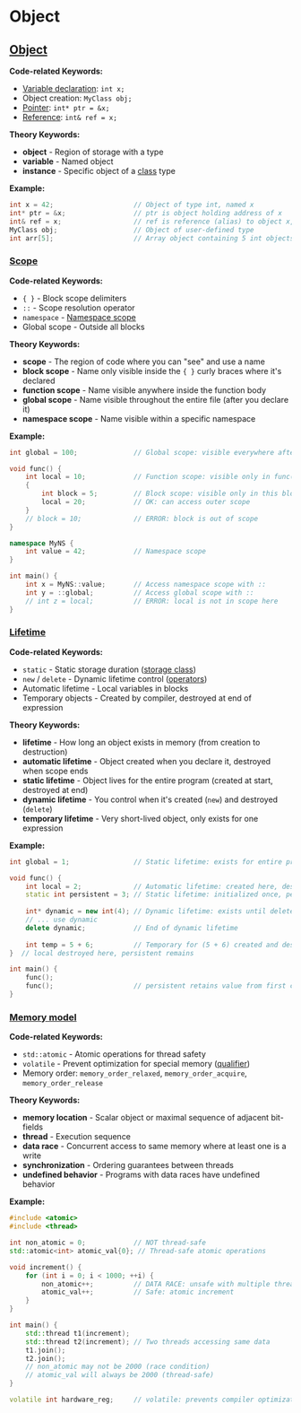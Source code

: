 # Object

## [Object](https://en.cppreference.com/w/cpp/language/objects.html)

**Code-related Keywords:**
- [Variable declaration](../../05_declarations/declarations.md): `int x;`
- Object creation: `MyClass obj;`
- [Pointer](../../05_declarations/compound_types.md): `int* ptr = &x;`
- [Reference](../../05_declarations/compound_types.md): `int& ref = x;`

**Theory Keywords:**
- **object** - Region of storage with a type
- **variable** - Named object
- **instance** - Specific object of a [class](../../09_classes/classes.md) type

**Example:**
```cpp
int x = 42;                    // Object of type int, named x
int* ptr = &x;                 // ptr is object holding address of x
int& ref = x;                  // ref is reference (alias) to object x, not a separate object
MyClass obj;                   // Object of user-defined type
int arr[5];                    // Array object containing 5 int objects
```

### [Scope](https://en.cppreference.com/w/cpp/language/scope.html)

**Code-related Keywords:**
- `{ }` - Block scope delimiters
- `::` - Scope resolution operator
- `namespace` - [Namespace scope](../../05_declarations/namespaces.md)
- Global scope - Outside all blocks

**Theory Keywords:**
- **scope** - The region of code where you can "see" and use a name
- **block scope** - Name only visible inside the `{ }` curly braces where it's declared
- **function scope** - Name visible anywhere inside the function body
- **global scope** - Name visible throughout the entire file (after you declare it)
- **namespace scope** - Name visible within a specific namespace

**Example:**
```cpp
int global = 100;              // Global scope: visible everywhere after this line

void func() {
    int local = 10;            // Function scope: visible only in func()
    {
        int block = 5;         // Block scope: visible only in this block
        local = 20;            // OK: can access outer scope
    }
    // block = 10;             // ERROR: block is out of scope
}

namespace MyNS {
    int value = 42;            // Namespace scope
}

int main() {
    int x = MyNS::value;       // Access namespace scope with ::
    int y = ::global;          // Access global scope with ::
    // int z = local;          // ERROR: local is not in scope here
}
```

### [Lifetime](https://en.cppreference.com/w/cpp/language/lifetime.html)

**Code-related Keywords:**
- `static` - Static storage duration ([storage class](../../05_declarations/storage_and_linkage.md))
- `new` / `delete` - Dynamic lifetime control ([operators](../../04_expressions/operators.md))
- Automatic lifetime - Local variables in blocks
- Temporary objects - Created by compiler, destroyed at end of expression

**Theory Keywords:**
- **lifetime** - How long an object exists in memory (from creation to destruction)
- **automatic lifetime** - Object created when you declare it, destroyed when scope ends
- **static lifetime** - Object lives for the entire program (created at start, destroyed at end)
- **dynamic lifetime** - You control when it's created (`new`) and destroyed (`delete`)
- **temporary lifetime** - Very short-lived object, only exists for one expression

**Example:**
```cpp
int global = 1;                // Static lifetime: exists for entire program

void func() {
    int local = 2;             // Automatic lifetime: created here, destroyed at }
    static int persistent = 3; // Static lifetime: initialized once, persists across calls
    
    int* dynamic = new int(4); // Dynamic lifetime: exists until delete
    // ... use dynamic
    delete dynamic;            // End of dynamic lifetime
    
    int temp = 5 + 6;          // Temporary for (5 + 6) created and destroyed
}  // local destroyed here, persistent remains

int main() {
    func();
    func();                    // persistent retains value from first call
}
```

### [Memory model](https://en.cppreference.com/w/cpp/language/memory_model.html)

**Code-related Keywords:**
- `std::atomic` - Atomic operations for thread safety
- `volatile` - Prevent optimization for special memory ([qualifier](../../05_declarations/specifiers_and_qualifiers.md))
- Memory order: `memory_order_relaxed`, `memory_order_acquire`, `memory_order_release`

**Theory Keywords:**
- **memory location** - Scalar object or maximal sequence of adjacent bit-fields
- **thread** - Execution sequence
- **data race** - Concurrent access to same memory where at least one is a write
- **synchronization** - Ordering guarantees between threads
- **undefined behavior** - Programs with data races have undefined behavior

**Example:**
```cpp
#include <atomic>
#include <thread>

int non_atomic = 0;            // NOT thread-safe
std::atomic<int> atomic_val{0}; // Thread-safe atomic operations

void increment() {
    for (int i = 0; i < 1000; ++i) {
        non_atomic++;          // DATA RACE: unsafe with multiple threads
        atomic_val++;          // Safe: atomic increment
    }
}

int main() {
    std::thread t1(increment);
    std::thread t2(increment); // Two threads accessing same data
    t1.join();
    t2.join();
    // non_atomic may not be 2000 (race condition)
    // atomic_val will always be 2000 (thread-safe)
}

volatile int hardware_reg;     // volatile: prevents compiler optimization for memory-mapped I/O
```
